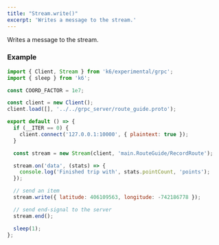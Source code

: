 ```yaml
---
title: "Stream.write()"
excerpt: 'Writes a message to the stream.'
---
```


Writes a message to the stream.

### Example

<div class="code-group" data-props='{"labels": ["Simple example"], "lineNumbers": [true]}'>

```javascript
import { Client, Stream } from 'k6/experimental/grpc';
import { sleep } from 'k6';

const COORD_FACTOR = 1e7;

const client = new Client();
client.load([], '../../grpc_server/route_guide.proto');

export default () => {
  if (__ITER == 0) {
    client.connect('127.0.0.1:10000', { plaintext: true });
  }

  const stream = new Stream(client, 'main.RouteGuide/RecordRoute');

  stream.on('data', (stats) => {
    console.log('Finished trip with', stats.pointCount, 'points');    
  });

  // send an item
  stream.write({ latitude: 406109563, longitude: -742186778 });

  // send end-signal to the server
  stream.end();

  sleep(1);
};
```
</div>
